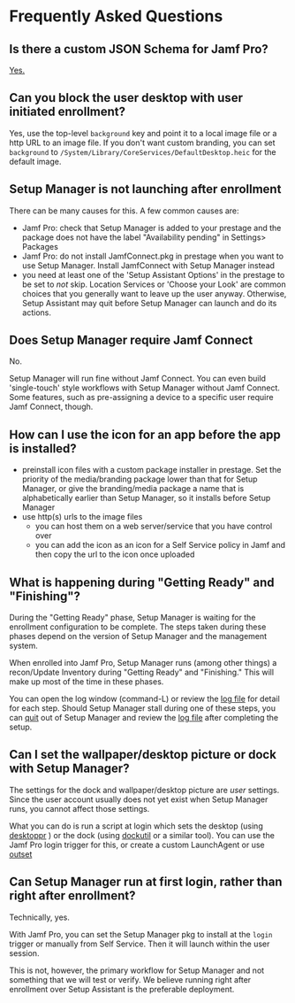 #  Frequently Asked Questions

## Is there a custom JSON Schema for Jamf Pro?

[Yes.](Extras.md)

## Can you block the user desktop with user initiated enrollment?

Yes, use the top-level `background` key and point it to a local image file or a http URL to an image file. If you don't want custom branding, you can set `background` to `/System/Library/CoreServices/DefaultDesktop.heic` for the default image.

## Setup Manager is not launching after enrollment

There can be many causes for this. A few common causes are:
 
- Jamf Pro: check that Setup Manager is added to your prestage and the package does not have the label "Availability pending" in Settings> Packages
- Jamf Pro: do not install JamfConnect.pkg in prestage when you want to use Setup Manager. Install JamfConnect with Setup Manager instead
- you need at least one of the 'Setup Assistant Options' in the prestage to be set to _not_ skip. Location Services or 'Choose your Look' are common choices that you generally want to leave up the user anyway. Otherwise, Setup Assistant may quit before Setup Manager can launch and do its actions.

## Does Setup Manager require Jamf Connect

No.

Setup Manager will run fine without Jamf Connect. You can even build 'single-touch' style workflows with Setup Manager without Jamf Connect. Some features, such as pre-assigning a device to a specific user require Jamf Connect, though.

## How can I use the icon for an app before the app is installed?

- preinstall icon files with a custom package installer in prestage. Set the priority of the media/branding package lower than that for Setup Manager, or give the branding/media package a name that is alphabetically earlier than Setup Manager, so it installs before Setup Manager
- use http(s) urls to the image files
    - you can host them on a web server/service that you have control over
    - you can add the icon as an icon for a Self Service policy in Jamf and then copy the url to the icon once uploaded


## What is happening during "Getting Ready" and "Finishing"?

During the "Getting Ready" phase, Setup Manager is waiting for the enrollment configuration to be complete. The steps taken during these phases depend on the version of Setup Manager and the management system.

When enrolled into Jamf Pro, Setup Manager runs (among other things) a recon/Update Inventory during "Getting Ready" and "Finishing." This will make up most of the time in these phases.

You can open the log window (command-L) or review the [log file](Extras.md#logging) for detail for each step. Should Setup Manager stall during one of these steps, you can [quit](Extras.md#quit) out of Setup Manager and review the [log file](Extras.md#logging) after completing the setup.

## Can I set the wallpaper/desktop picture or dock with Setup Manager?

The settings for the dock and wallpaper/desktop picture are _user_ settings. Since the user account usually does not yet exist when Setup Manager runs, you cannot affect those settings.

What you can do is run a script at login which sets the desktop (using [desktoppr](https://github.com/scriptingosx/desktoppr) ) or the dock (using [dockutil](https://github.com/kcrawford/dockutil) or a similar tool). You can use the Jamf Pro login trigger for this, or create a custom LaunchAgent or use [outset](https://github.com/macadmins/outset/)

## Can Setup Manager run at first login, rather than right after enrollment?

Technically, yes.

With Jamf Pro, you can set the Setup Manager pkg to install at the `login` trigger or manually from Self Service. Then it will launch within the user session.

This is not, however, the primary workflow for Setup Manager and not something that we will test or verify. We believe running right after enrollment over Setup Assistant is the preferable deployment.

